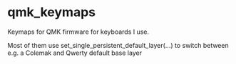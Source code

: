 # qmk_keymaps
Keymaps for QMK firmware for keyboards I use.

Most of them use set_single_persistent_default_layer(...) to switch between e.g. a Colemak and Qwerty default base layer
